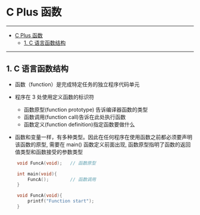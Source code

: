 # C Plus 函数

---
- [C Plus 函数](#c-plus-函数)
  - [1. C 语言函数结构](#1-c-语言函数结构)

---
## 1. C 语言函数结构

- 函数（function）是完成特定任务的独立程序代码单元

- 程序在 3 处使用定义函数的标识符
  - 函数原型(function prototype) 告诉编译器函数的类型
  - 函数调用(function call)告诉在此处执行函数
  - 函数定义(function definition)指定函数要做什么

- 函数和变量一样，有多种类型。因此在任何程序在使用函数之前都必须要声明该函数的原型, 需要在 main() 函数定义前面出现, 函数原型指明了函数的返回值类型和函数接受的参数类型

```c
    void FuncA(void);   // 函数原型

    int main(void){
        FuncA();        // 函数调用
    }

    void FuncA(void){
        printf("Function start");
    }
```


















